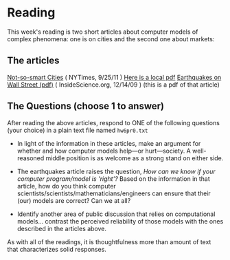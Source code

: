 
# Reading

This week's reading is two short articles about computer models of complex phenomena: one is on cities and the second one about markets:

## The articles

[Not-so-smart Cities](http://www.nytimes.com/2011/09/25/opinion/sunday/not-so-smart-cities.html) ( NYTimes, 9/25/11 ) [Here is a local pdf](not-so-smart-cities.pdf)
[Earthquakes on Wall Street (pdf)](earthquakes.pdf) ( InsideScience.org, 12/14/09 ) (this is a pdf of that article) 


## The Questions (choose 1 to answer)

After reading the above articles, respond to ONE of the following questions (your choice) in a plain text file named `hw6pr0.txt`

* In light of the information in these articles, make an argument for whether and how computer models help—or hurt—society. A well-reasoned middle position is as welcome as a strong stand on either side.

* The earthquakes article raises the question, _How can we know if your computer program/model is 'right'?_ Based on the information in that article, how do you think computer scientists/scientists/mathematicians/engineers can ensure that their (our) models are correct? Can we at all?

* Identify another area of public discussion that relies on computational models... contrast the perceived reliability of those models with the ones described in the articles above. 

As with all of the readings, it is thoughtfulness more than amount of text that characterizes solid responses.

